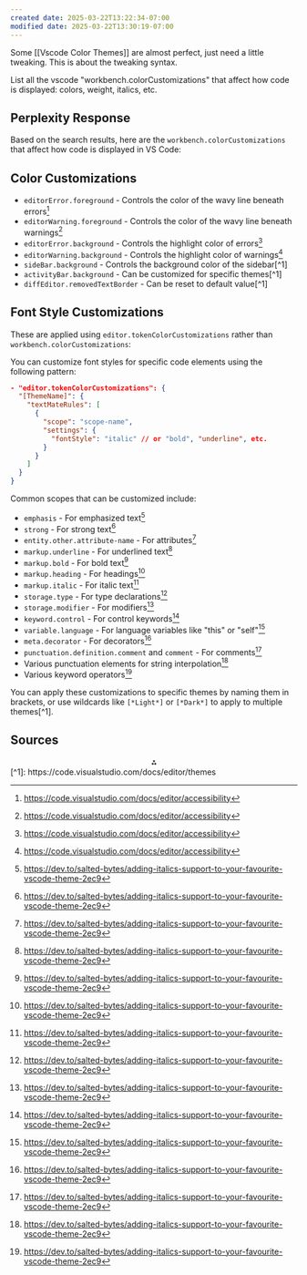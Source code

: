 ```yaml
---
created date: 2025-03-22T13:22:34-07:00
modified date: 2025-03-22T13:30:19-07:00
---
```


Some [[Vscode Color Themes]] are almost perfect, just need a little tweaking.  This is about the tweaking syntax.

List all the vscode "workbench.colorCustomizations" that affect how code is displayed: colors, weight, italics, etc.
## Perplexity Response
Based on the search results, here are the `workbench.colorCustomizations` that affect how code is displayed in VS Code:
## Color Customizations
- `editorError.foreground` - Controls the color of the wavy line beneath errors[^4]
- `editorWarning.foreground` - Controls the color of the wavy line beneath warnings[^4]
- `editorError.background` - Controls the highlight color of errors[^4]
- `editorWarning.background` - Controls the highlight color of warnings[^4]
- `sideBar.background` - Controls the background color of the sidebar[^1]
- `activityBar.background` - Can be customized for specific themes[^1]
- `diffEditor.removedTextBorder` - Can be reset to default value[^1]
## Font Style Customizations
These are applied using `editor.tokenColorCustomizations` rather than `workbench.colorCustomizations`:

You can customize font styles for specific code elements using the following pattern:

```json
- "editor.tokenColorCustomizations": {
  "[ThemeName]": {
    "textMateRules": [
      {
        "scope": "scope-name",
        "settings": {
          "fontStyle": "italic" // or "bold", "underline", etc.
        }
      }
    ]
  }
}
```

Common scopes that can be customized include:

- `emphasis` - For emphasized text[^2]
- `strong` - For strong text[^2]
- `entity.other.attribute-name` - For attributes[^2]
- `markup.underline` - For underlined text[^2]
- `markup.bold` - For bold text[^2]
- `markup.heading` - For headings[^2]
- `markup.italic` - For italic text[^2]
- `storage.type` - For type declarations[^2]
- `storage.modifier` - For modifiers[^2]
- `keyword.control` - For control keywords[^2]
- `variable.language` - For language variables like "this" or "self"[^2]
- `meta.decorator` - For decorators[^2]
- `punctuation.definition.comment` and `comment` - For comments[^2]
- Various punctuation elements for string interpolation[^2]
- Various keyword operators[^2]

You can apply these customizations to specific themes by naming them in brackets, or use wildcards like `[*Light*]` or `[*Dark*]` to apply to multiple themes[^1].
## Sources
<div style="text-align: center">⁂</div>
[^1]: https://code.visualstudio.com/docs/editor/themes

[^2]: https://dev.to/salted-bytes/adding-italics-support-to-your-favourite-vscode-theme-2ec9

[^3]: https://code.visualstudio.com/docs/getstarted/personalize-vscode

[^4]: https://code.visualstudio.com/docs/editor/accessibility

[^5]: https://stackoverflow.com/questions/41320848/how-do-i-get-visual-studio-code-to-display-italic-fonts-in-formatted-code

[^6]: https://stackoverflow.com/questions/45218663/use-workbench-colorcustomizations-in-extension

[^7]: https://www.reddit.com/r/vscode/comments/c3j2cb/how_to_display_all_workbench_default_color/

[^8]: https://vscode-docs1.readthedocs.io/en/latest/getstarted/theme-color-reference/

[^9]: https://www.youtube.com/watch?v=7DlZHZF7P3U

[^10]: https://www.youtube.com/watch?v=3EFwYdpEEuw

[^11]: https://code.visualstudio.com/api/references/theme-color

[^12]: https://vscode-docs1.readthedocs.io/en/latest/extensions/themes-snippets-colorizers/

[^13]: https://stackoverflow.com/questions/35165362/how-to-edit-default-dark-theme-for-visual-studio-code

[^14]: https://code.visualstudio.com/docs/editor/settings

[^15]: https://github.com/microsoft/vscode/issues/32579

[^16]: https://dev.to/umeshtharukaofficial/customizing-vscode-themes-icons-and-fonts-36b5

[^17]: https://gist.github.com/dcts/5b2af4c8b6918e7d35c4121f11d49fb1

[^18]: https://code.visualstudio.com/docs/terminal/appearance

[^19]: https://www.reddit.com/r/vscode/comments/nn2mll/customize_a_theme/

[^20]: https://stackoverflow.com/questions/72126817/configuring-the-font-style-of-vs-codes-inlay-hints

